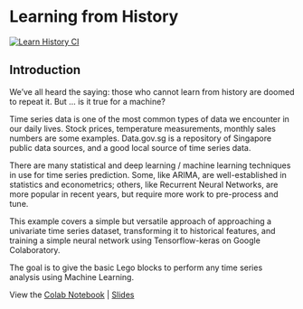 # Learning from History

[![Learn History CI](https://github.com/lisaong/stackup-workshops/workflows/Learn%20History%20CI/badge.svg)](https://github.com/lisaong/stackup-workshops/actions?query=workflow%3A%22Learn+History+CI%22)

## Introduction
We’ve all heard the saying: those who cannot learn from history are doomed to repeat it.  But … is it true for a machine?

Time series data is one of the most common types of data we encounter in our daily lives.  Stock prices, temperature measurements, monthly sales numbers are some examples. Data.gov.sg is a repository of Singapore public data sources, and a good local source of time series data.

There are many statistical and deep learning / machine learning techniques in use for time series prediction. Some, like ARIMA, are well-established in statistics and econometrics; others, like Recurrent Neural Networks, are more popular in recent years, but require more work to pre-process and tune. 

This example covers a simple but versatile approach of approaching a univariate time series dataset, transforming it to historical features, and training a simple neural network using Tensorflow-keras on Google Colaboratory.

The goal is to give the basic Lego blocks to perform any time series analysis using Machine Learning.

View the [Colab Notebook](learning_from_history.ipynb) | [Slides](NUS_ISS_Stackup_Webinar_110620_TimeSeries101.pdf)
